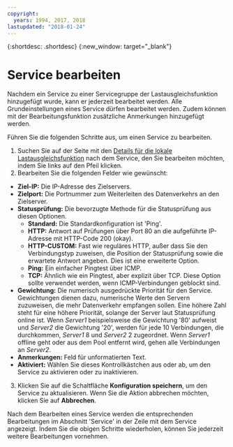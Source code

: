 ```yaml
---
copyright:
  years: 1994, 2017, 2018
lastupdated: "2018-01-24"
---
```


{:shortdesc: .shortdesc}
{:new_window: target="_blank"}

# Service bearbeiten 

Nachdem ein Service zu einer Servicegruppe der Lastausgleichsfunktion hinzugefügt wurde, kann er jederzeit bearbeitet werden. Alle Grundeinstellungen eines Service dürfen bearbeitet werden. Zudem können mit der Bearbeitungsfunktion zusätzliche Anmerkungen hinzugefügt werden. 

Führen Sie die folgenden Schritte aus, um einen Service zu bearbeiten.

1. Suchen Sie auf der Seite mit den [Details für die lokale Lastausgleichsfunktion](view-all-load-balancers.html) nach dem Service, den Sie bearbeiten möchten, indem Sie links auf den Pfeil klicken.
2. Bearbeiten Sie die folgenden Felder wie gewünscht:
  - **Ziel-IP:** Die IP-Adresse des Zielservers.
  - **Zielport:** Die Portnummer zum Weiterleiten des Datenverkehrs an den Zielserver.
  - **Statusprüfung:** Die bevorzugte Methode für die Statusprüfung aus diesen Optionen.
      - **Standard:** Die Standardkonfiguration ist 'Ping'.
      - **HTTP:** Antwort auf Prüfungen über Port 80 an die aufgeführte IP-Adresse mit HTTP-Code 200 (okay).
      - **HTTP-CUSTOM:** Fast wie reguläres HTTP, außer dass Sie den Verbindungstyp zuweisen, die Position der Statusprüfung sowie die erwartete Antwort angeben. Dies ist eine erweiterte Option.
      - **Ping:** Ein einfacher Pingtest über ICMP.
      - **TCP:** Ähnlich wie ein Pingtest, aber explizit über TCP. Diese Option sollte verwendet werden, wenn ICMP-Verbindungen geblockt sind.
  - **Gewichtung:** Die numerisch ausgedrückte Priorität für den Service. Gewichtungen dienen dazu, numerische Werte den Servern zuzuweisen, die mehr Datenverkehr empfangen sollen. Eine höhere Zahl steht für eine höhere Priorität, solange der Server laut Statusprüfung online ist. Wenn _Server1_ beispielsweise die Gewichtung '80' aufweist und _Server2_ die Gewichtung '20', werden für jede 10 Verbindungen, die durchkommen, _Server1_ 8 und _Server2_ 2 zugeordnet. Wenn _Server1_ offline geht oder aus dem Pool entfernt wird, gehen alle Verbindungen an _Server2_.
  - **Anmerkungen:** Feld für unformatierten Text.
  - **Aktiviert:** Wählen Sie dieses Kontrollkästchen aus oder ab, um den Service zu aktivieren oder zu inaktivieren.
3. Klicken Sie auf die Schaltfläche **Konfiguration speichern**, um den Service zu aktualisieren. Wenn Sie die Aktion abbrechen möchten, klicken Sie auf **Abbrechen**.

Nach dem Bearbeiten eines Service werden die entsprechenden Bearbeitungen im Abschnitt 'Service' in der Zeile mit dem Service angezeigt. Indem Sie die obigen Schritte wiederholen, können Sie jederzeit weitere Bearbeitungen vornehmen.
